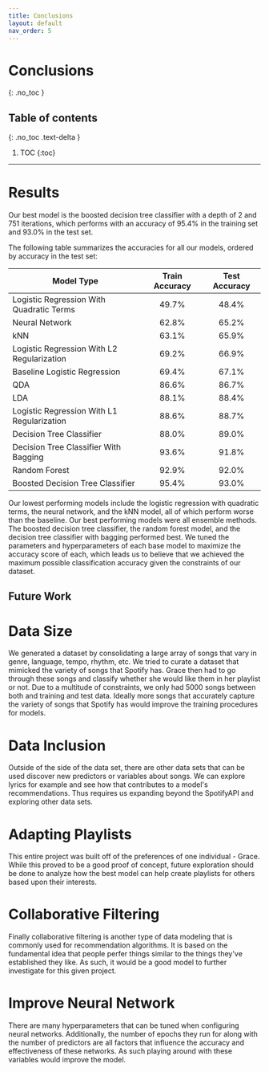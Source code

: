 ```yaml
---
title: Conclusions
layout: default
nav_order: 5
---
```


# Conclusions
{: .no_toc }

## Table of contents
{: .no_toc .text-delta }

1. TOC
{:toc}

---

# Results
Our best model is the boosted decision tree classifier with a depth of 2 and 751 iterations, 
which performs with an accuracy of 95.4% in the training set and 93.0% in the test set.

The following table summarizes the accuracies for all our models, ordered by accuracy in the test set:

|                 Model Type                 | Train Accuracy      | Test Accuracy      |
|--------------------------------------------|:-------------------:|:------------------:|
|  Logistic Regression With Quadratic Terms  |       49.7%         |       48.4%        |
|                 Neural Network             |       62.8%         |       65.2%        |
|                     kNN                    |       63.1%         |       65.9%        |
| Logistic Regression With L2 Regularization |       69.2%         |       66.9%        |
|        Baseline Logistic Regression        |       69.4%         |       67.1%        |
|                     QDA                    |       86.6%         |       86.7%        |
|                     LDA                    |       88.1%         |       88.4%        |
| Logistic Regression With L1 Regularization |       88.6%         |       88.7%        |
|          Decision Tree Classifier          |       88.0%         |       89.0%        |
|    Decision Tree Classifier With Bagging   |       93.6%         |       91.8%        |
|               Random Forest                |       92.9%         |       92.0%        |
|       Boosted Decision Tree Classifier     |       95.4%         |       93.0%        |

Our lowest performing models include the logistic regression with quadratic terms, the neural network, and the kNN model, all of which perform worse than the baseline.
Our best performing models were all ensemble methods. 
The boosted decision tree classifier, the random forest model, and the decision tree classifier with bagging performed best.
We tuned the parameters and hyperparameters of each base model to maximize the accuracy score of each, 
which leads us to believe that we achieved the maximum possible classification accuracy given the constraints of our dataset.

## Future Work
# Data Size
We generated a dataset by consolidating a large array of songs that vary in genre, language, tempo, rhythm, etc. We tried to curate a dataset that mimicked the variety of songs that Spotify has. Grace then had to go through these songs and classify whether she would like them in her playlist or not. Due to a multitude of constraints, we only had 5000 songs between both and training and test data. Ideally more songs that accurately capture the variety of songs that Spotify has would improve the training procedures for models.

# Data Inclusion
Outside of the side of the data set, there are other data sets that can be used discover new predictors or variables about songs. We can explore lyrics for example and see how that contributes to a model's recommendations. Thus requires us expanding beyond the SpotifyAPI and exploring other data sets.

# Adapting Playlists 
This entire project was built off of the preferences of one individual - Grace. While this proved to be a good proof of concept, future exploration should be done to analyze how the best model can help create playlists for others based upon their interests. 

# Collaborative Filtering
Finally collaborative filtering is another type of data modeling that is commonly used for recommendation algorithms. It is based on the fundamental idea that people perfer things similar to the things they've established they like. As such, it would be a good model to further investigate for this given project. 

# Improve Neural Network
There are many hyperparameters that can be tuned when configuring neural networks. Additionally, the number of epochs they run for along with the number of predictors are all factors that influence the accuracy and effectiveness of these networks. As such playing around with these variables would improve the model.

